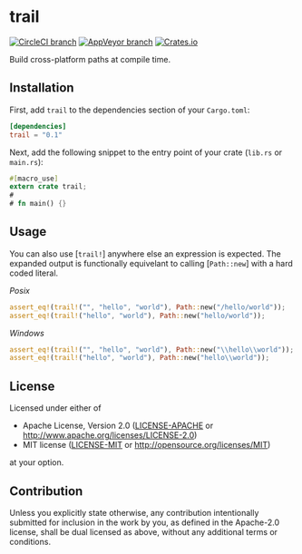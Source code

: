 # trail

[![CircleCI branch](https://img.shields.io/circleci/project/github/zacharygolba/trail/master.svg?style=flat-square)](https://circleci.com/gh/zacharygolba/trail/tree/master) [![AppVeyor branch](https://img.shields.io/appveyor/ci/zacharygolba/trail/master.svg?logo=appveyor&style=flat-square)](https://ci.appveyor.com/project/zacharygolba/trail/branch/master) [![Crates.io](https://img.shields.io/crates/v/trail.svg?style=flat-square)](https://crates.io/crates/trail)

Build cross-platform paths at compile time.

## Installation

First, add `trail` to the dependencies section of your `Cargo.toml`:

```toml
[dependencies]
trail = "0.1"
```

Next, add the following snippet to the entry point of your crate (`lib.rs` or `main.rs`):

```rust
#[macro_use]
extern crate trail;
#
# fn main() {}
```

## Usage

You can also use [`trail!`] anywhere else an expression is expected. The expanded output
is functionally equivelant to calling [`Path::new`] with a hard coded literal.

*Posix*

```rust
assert_eq!(trail!("", "hello", "world"), Path::new("/hello/world"));
assert_eq!(trail!("hello", "world"), Path::new("hello/world"));
```

*Windows*

```rust
assert_eq!(trail!("", "hello", "world"), Path::new("\\hello\\world"));
assert_eq!(trail!("hello", "world"), Path::new("hello\\world"));
```

## License

Licensed under either of

* Apache License, Version 2.0
  ([LICENSE-APACHE](LICENSE-APACHE) or http://www.apache.org/licenses/LICENSE-2.0)
* MIT license
  ([LICENSE-MIT](LICENSE-MIT) or http://opensource.org/licenses/MIT)

at your option.

## Contribution

Unless you explicitly state otherwise, any contribution intentionally submitted
for inclusion in the work by you, as defined in the Apache-2.0 license, shall be
dual licensed as above, without any additional terms or conditions.
